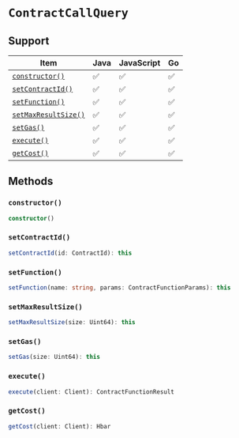 # `ContractCallQuery`

## Support

| Item | Java | JavaScript | Go
| - | - | - | - |
| [`constructor()`](#new) | ✅ | ✅ | ✅
| [`setContractId()`](#setContractId) | ✅ | ✅ | ✅
| [`setFunction()`](#setFunction) | ✅ | ✅ | ✅
| [`setMaxResultSize()`](#setMaxResultSize) | ✅ | ✅ | ✅
| [`setGas()`](#setGas) | ✅ | ✅ | ✅
| [`execute()`](#execute) | ✅ | ✅ | ✅
| [`getCost()`](#getCost) | ✅ | ✅ | ✅

## Methods

### `constructor()`

```typescript
constructor()
```

### `setContractId()`

```typescript
setContractId(id: ContractId): this
```

### `setFunction()`

```typescript
setFunction(name: string, params: ContractFunctionParams): this
```

### `setMaxResultSize()`

```typescript
setMaxResultSize(size: Uint64): this
```

### `setGas()`

```typescript
setGas(size: Uint64): this
```

### `execute()`

```typescript
execute(client: Client): ContractFunctionResult
```

### `getCost()`

```typescript
getCost(client: Client): Hbar
```

